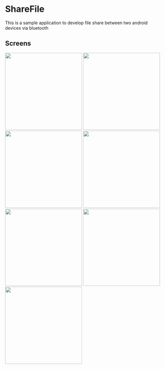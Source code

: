 # ShareFile
This is a sample application to develop file share between two android devices via bluetooth

## Screens
<p float="left">
<img src="https://user-images.githubusercontent.com/8142623/61849469-0b25ca00-aecf-11e9-86dc-e19ea49289b1.png" width="250">
<img src="https://user-images.githubusercontent.com/8142623/61849471-0bbe6080-aecf-11e9-8b67-cf1ff949f6a2.png" width="250">
<img src="https://user-images.githubusercontent.com/8142623/61849472-0bbe6080-aecf-11e9-9891-5a477cd00d52.png" width="250">
<img src="https://user-images.githubusercontent.com/8142623/61849473-0bbe6080-aecf-11e9-9d07-ceee9a4ed8aa.png" width="250">
<img src="https//user-images.githubusercontent.com/8142623/61849475-0c56f700-aecf-11e9-834d-7a2223192858.png" width="250">
<img src="https://user-images.githubusercontent.com/8142623/61849476-0c56f700-aecf-11e9-99e2-522283cbee9f.png" width="250">
<img src="https://user-images.githubusercontent.com/8142623/61849478-0cef8d80-aecf-11e9-9375-2160489c19fb.png" width="250">
</p>
